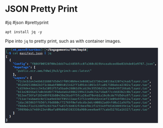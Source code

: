 # JSON Pretty Print
#jq #json #prettyprint
```
apt install jq -y
```

Pipe into `jq` to pretty print, such as with container images. 

![Manifest to JQ](../../TryHackMe/events/AoC-2021/AoC-2021_Photos/Day_18/_AoC_Day_18_01-06-22-manifest-to-jq.png)